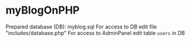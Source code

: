 # myBlogOnPHP
Prepared database (DB): myblog.sql
For access to DB edit file "includes/database.php"
For access to AdminPanel edit table `users` in DB
